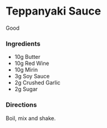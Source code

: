 # Teppanyaki Sauce

Good

### Ingredients

- 10g Butter
- 10g Red Wine
- 10g Mirin
- 3g Soy Sauce
- 2g Crushed Garlic
- 2g Sugar

### Directions
Boil, mix and shake.
